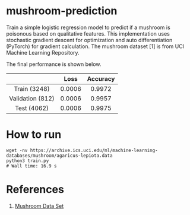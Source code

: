 # mushroom-prediction

Train a simple logistic regression model to predict if a mushroom is poisonous based on qualitative features. This implementation uses stochastic gradient descent for optimization and auto differentiation (PyTorch) for gradient calculation. The mushroom dataset [1] is from UCI Machine Learning Repository.

The final performance is shown below. 

|                  |  Loss  | Accuracy |
| :--------------: | :----: | :------: |
|   Train (3248)   | 0.0006 |  0.9972  |
| Validation (812) | 0.0006 |  0.9957  |
|   Test (4062)    | 0.0006 |  0.9975  |



# How to run

```shell
wget -nv https://archive.ics.uci.edu/ml/machine-learning-databases/mushroom/agaricus-lepiota.data
python3 train.py
# Wall time: 16.9 s
```

# References 

1. [Mushroom Data Set](https://archive.ics.uci.edu/ml/datasets/mushroom)